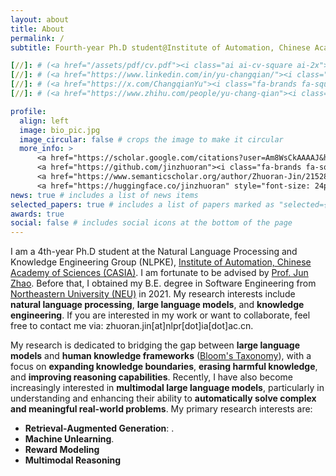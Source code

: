 ```yaml
---
layout: about
title: About
permalink: /
subtitle: Fourth-year Ph.D student@Institute of Automation, Chinese Academy of Sciences

[//]: # (<a href="/assets/pdf/cv.pdf"><i class="ai ai-cv-square ai-2x"></i></a>)
[//]: # (<a href="https://www.linkedin.com/in/yu-changqian/"><i class="fa-brands fa-linkedin fa-2x"></i></a>)
[//]: # (<a href="https://x.com/ChangqianYu"><i class="fa-brands fa-square-x-twitter fa-2x"></i></a>)
[//]: # (<a href="https://www.zhihu.com/people/yu-chang-qian"><i class="fa-brands fa-zhihu fa-2x"></i></a>)

profile:
  align: left
  image: bio_pic.jpg
  image_circular: false # crops the image to make it circular
  more_info: >
      <a href="https://scholar.google.com/citations?user=Am8WsCkAAAAJ&hl=en"><i class="ai ai-google-scholar-square ai-2x"></i></a>
      <a href="https://github.com/jinzhuoran"><i class="fa-brands fa-square-github fa-2x"></i></a>
      <a href="https://www.semanticscholar.org/author/Zhuoran-Jin/2152843772"><i class="ai ai-semantic-scholar-square ai-2x"></i></a>
      <a href="https://huggingface.co/jinzhuoran" style="font-size: 24px; text-decoration: none;">🤗</a>
news: true # includes a list of news items
selected_papers: true # includes a list of papers marked as "selected={true}"
awards: true
social: false # includes social icons at the bottom of the page
---
```



I am a 4th-year Ph.D student at the Natural Language Processing and Knowledge Engineering Group (NLPKE), [Institute of Automation, Chinese Academy of Sciences (CASIA)](http://www.ia.ac.cn/). I am fortunate to be advised by [Prof. Jun Zhao](https://nlpr-web.ia.ac.cn/cip/english/~junzhao/index.html). Before that, I obtained my B.E. degree in Software Engineering from [Northeastern University (NEU)](https://www.neu.edu.cn/) in 2021. My research interests include **natural language processing**, **large language models**, and **knowledge engineering**. If you are interested in my work or want to collaborate, feel free to contact me via: zhuoran.jin[at]nlpr[dot]ia[dot]ac.cn.

My research is dedicated to bridging the gap between **large language models** and **human knowledge frameworks** ([Bloom's Taxonomy](https://en.wikipedia.org/wiki/Bloom%27s_taxonomy)), with a focus on **expanding knowledge boundaries**, **erasing harmful knowledge**, and **improving reasoning capabilities**.
Recently, I have also become increasingly interested in **multimodal large language models**, particularly in understanding and enhancing their ability to **automatically solve complex and meaningful real-world problems**. My primary research interests are:

- **Retrieval-Augmented Generation**: .
- **Machine Unlearning**.
- **Reward Modeling**
- **Multimodal Reasoning**